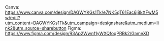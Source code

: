 Canva: https://www.canva.com/design/DAGWYKGs1Tk/e7NK5qT61Eac6j8kXFwM5w/edit?utm_content=DAGWYKGs1Tk&utm_campaign=designshare&utm_medium=link2&utm_source=sharebutton
Figma: https://www.figma.com/design/R3Ap2Wwnf1yWXQfoqPRBk2/GameXD
